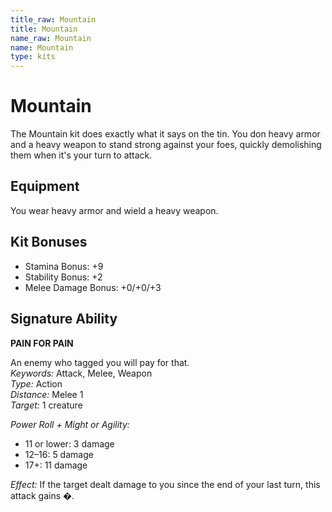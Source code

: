 ```yaml
---
title_raw: Mountain
title: Mountain
name_raw: Mountain
name: Mountain
type: kits
---
```


# Mountain

The Mountain kit does exactly what it says on the tin. You don heavy armor and a heavy weapon to stand strong against your foes, quickly demolishing them when it's your turn to attack.

## Equipment

You wear heavy armor and wield a heavy weapon.

## Kit Bonuses

- Stamina Bonus: +9
- Stability Bonus: +2
- Melee Damage Bonus: +0/+0/+3

## Signature Ability

**PAIN FOR PAIN**

An enemy who tagged you will pay for that.\
*Keywords:* Attack, Melee, Weapon\
*Type:* Action\
*Distance:* Melee 1\
*Target:* 1 creature

*Power Roll + Might or Agility:*

- 11 or lower: 3 damage
- 12–16: 5 damage
- 17+: 11 damage

*Effect:* If the target dealt damage to you since the end of your last turn, this attack gains �.
